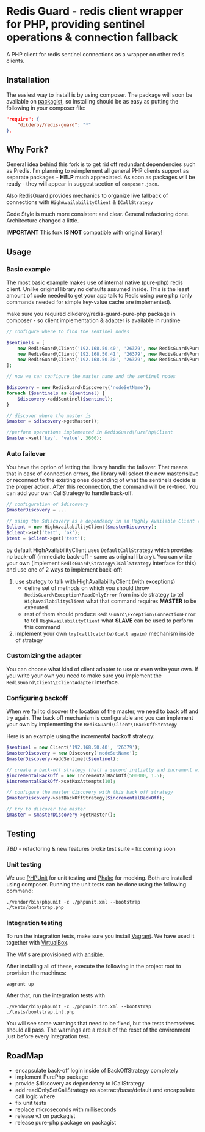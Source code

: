 # Redis Guard - redis client wrapper for PHP, providing sentinel operations & connection fallback

A PHP client for redis sentinel connections as a wrapper on other redis clients.

## Installation

The easiest way to install is by using composer.
The package will soon be available on [packagist](https://packagist.org/packages/sparkcentral/predis-sentinel),
so installing should be as easy as putting the following in your composer file:

```json
"require": {
    "dikderoy/redis-guard": "*"
},
```

## Why Fork?

General idea behind this fork is to get rid off redundant dependencies such as Predis.
I'm planning to reimplement all general PHP clients support as separate packages - **HELP** much appreciated.
As soon as packages will be ready - they will appear in suggest section of `composer.json`.

Also RedisGuard provides mechanics to organize live fallback of connections with `HighAvailabilityClient` & `ICallStrategy`

Code Style is much more consistent and clear. General refactoring done. Architecture changed a little.

**IMPORTANT** This fork **IS NOT** compatible with original library!

## Usage

### Basic example

The most basic example makes use of internal native (pure-php) redis client.
Unlike original library no defaults assumed inside.
This is the least amount of code needed to get your app talk to Redis using pure php
(only commands needed for simple key-value cache are implemented).

make sure you required dikderoy/redis-guard-pure-php package in composer - so client implementation & adapter is available in runtime

```php
// configure where to find the sentinel nodes

$sentinels = [
    new RedisGuard\Client('192.168.50.40', '26379', new RedisGuard\PurePhp\Adapter()),
    new RedisGuard\Client('192.168.50.41', '26379', new RedisGuard\PurePhp\Adapter()),
    new RedisGuard\Client('192.168.50.30', '26379', new RedisGuard\PurePhp\Adapter()),
];

// now we can configure the master name and the sentinel nodes

$discovery = new RedisGuard\Discovery('nodeSetName');
foreach ($sentinels as &$sentinel) {
    $discovery->addSentinel($sentinel);
}

// discover where the master is
$master = $discovery->getMaster();

//perform operations implemented in RedisGuard\PurePhp\Client
$master->set('key', 'value', 3600);
```

### Auto failover

You have the option of letting the library handle the failover.  That means that in case of connection errors, the
library will select the new master/slave or reconnect to the existing ones depending of what the sentinels decide is the
proper action.  After this reconnection, the command will be re-tried.
You can add your own CallStrategy to handle back-off. 

```php
// configuration of $discovery
$masterDiscovery = ...

// using the $discovery as a dependency in an Highly Available Client (HighAvailabilityClient)
$client = new HighAvailabilityClient($masterDiscovery);
$client->set('test', 'ok');
$test = $client->get('test');
```

by default HighAvailabilityClient uses `DefaultCallStrategy` which provides no back-off (immediate back-off - same as original library).
You can write your own (implement `RedisGuard\Strategy\ICallStrategy` interface for this)
and use one of 2 ways to implement back-off:

1. use strategy to talk with HighAvailabilityClient (with exceptions)
    - define set of methods on which you should throw `RedisGuard\Exception\ReadOnlyError` from inside strategy
        to tell `HighAvailabilityClient` what that command requires **MASTER** to be executed.
    - rest of them should produce `RedisGuard\Exception\ConnectionError` to tell `HighAvailabilityClient`
        what **SLAVE** can be used to perform this command
2. implement your own `try{call}catch(e){call again}` mechanism inside of strategy

### Customizing the adapter

You can choose what kind of client adapter to use or even write your own.
If you write your own you need to make sure you implement the `RedisGuard\Client\IClientAdapter` interface.

### Configuring backoff

When we fail to discover the location of the master, we need to back off and try again.  The back off mechanism is
configurable and you can implement your own by implementing the `RedisGuard\Client\IBackOffStrategy`

Here is an example using the incremental backoff strategy:

```php
$sentinel = new Client('192.168.50.40', '26379');
$masterDiscovery = new Discovery('nodeSetName');
$masterDiscovery->addSentinel($sentinel);

// create a back-off strategy (half a second initially and increment with half of the back-off on each successive try)
$incrementalBackOff = new IncrementalBackOff(500000, 1.5);
$incrementalBackOff->setMaxAttempts(10);

// configure the master discovery with this back off strategy
$masterDiscovery->setBackOffStrategy($incrementalBackOff);

// try to discover the master
$master = $masterDiscovery->getMaster();
```

## Testing

*TBD* - refactoring & new features broke test suite - fix coming soon

### Unit testing

We use [PHPUnit](https://github.com/sebastianbergmann/phpunit) for unit testing
and [Phake](https://github.com/mlively/Phake) for mocking.
Both are installed using composer. Running the unit tests can be done using the following command:

    ./vendor/bin/phpunit -c ./phpunit.xml --bootstrap ./tests/bootstrap.php

### Integration testing

To run the integration tests, make sure you install [Vagrant](http://www.vagrantup.com).
We have used it together with [VirtualBox](https://www.virtualbox.org).

The VM's are provisioned with [ansible](http://www.ansible.com/home).

After installing all of these, execute the following in the project root to provision the machines:

    vagrant up

After that, run the integration tests with

    ./vendor/bin/phpunit -c ./phpunit.int.xml --bootstrap ./tests/bootstrap.int.php

You will see some warnings that need to be fixed, but the tests themselves should all pass.  The warnings are a result
of the reset of the environment just before every integration test.

## RoadMap

- encapsulate back-off login inside of BackOffStrategy completely
- implement PurePhp package
- provide $discovery as dependency to ICallStrategy
- add readOnlySetCallStrategy as abstract/base/default and encapsulate call logic where
- fix unit tests
- replace microseconds with milliseconds
- release v.1 on packagist
- release pure-php package on packagist